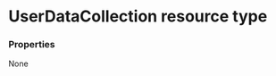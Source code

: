 # UserDataCollection resource type



### Properties
None

<!-- uuid: 920d25be-7df8-43e2-8212-415ef1788830\n2015-10-09 15:15:47 UTC -->